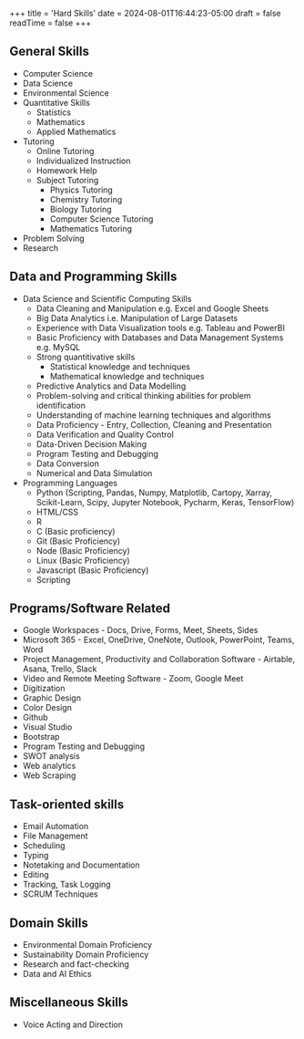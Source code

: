 +++
title = 'Hard Skills'
date = 2024-08-01T16:44:23-05:00
draft = false
readTime = false
+++

## General Skills
- Computer Science
- Data Science
- Environmental Science
- Quantitative Skills
  - Statistics
  - Mathematics
  - Applied Mathematics
- Tutoring
  - Online Tutoring
  - Individualized Instruction
  - Homework Help
  - Subject Tutoring
    - Physics Tutoring
    - Chemistry Tutoring
    - Biology Tutoring
    - Computer Science Tutoring
	- Mathematics Tutoring
- Problem Solving
- Research


## Data and Programming Skills
- Data Science and Scientific Computing Skills
	- Data Cleaning and Manipulation e.g. Excel and Google Sheets
	- Big Data Analytics i.e. Manipulation of Large Datasets
	- Experience with Data Visualization tools e.g. Tableau and PowerBI
	- Basic Proficiency with Databases and Data Management Systems e.g. MySQL
	- Strong quantitivative skills
		- Statistical knowledge and techniques
		- Mathematical knowledge and techniques
	- Predictive Analytics and Data Modelling
	- Problem-solving and critical thinking abilities for problem identification
	- Understanding of machine learning techniques and algorithms
	- Data Proficiency - Entry, Collection, Cleaning and Presentation
	- Data Verification and Quality Control
	- Data-Driven Decision Making
	- Program Testing and Debugging
	- Data Conversion
	- Numerical and Data Simulation
- Programming Languages
	- Python (Scripting, Pandas, Numpy, Matplotlib, Cartopy, Xarray, Scikit-Learn, Scipy, Jupyter Notebook, Pycharm, Keras, TensorFlow)
    - HTML/CSS
    - R
	- C (Basic proficiency)
	- Git (Basic Proficiency)
	- Node (Basic Proficiency)
	- Linux (Basic Proficiency)
	- Javascript (Basic Proficiency)
	- Scripting


## Programs/Software Related
- Google Workspaces - Docs, Drive, Forms, Meet, Sheets, Sides
- Microsoft 365 - Excel, OneDrive, OneNote, Outlook, PowerPoint, Teams, Word
- Project Management, Productivity and Collaboration Software - Airtable, Asana, Trello, Slack
- Video and Remote Meeting Software - Zoom, Google Meet
- Digitization
- Graphic Design
- Color Design
- Github
- Visual Studio
- Bootstrap
- Program Testing and Debugging
- SWOT analysis
- Web analytics
- Web Scraping

## Task-oriented skills
- Email Automation
- File Management
- Scheduling
- Typing
- Notetaking and Documentation
- Editing
- Tracking, Task Logging
- SCRUM Techniques

## Domain Skills
- Environmental Domain Proficiency
- Sustainability Domain Proficiency
- Research and fact-checking
- Data and AI Ethics

## Miscellaneous Skills
- Voice Acting and Direction
